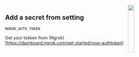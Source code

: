 <img src="https://cdn.discordapp.com/attachments/863056311569481729/874277868178378832/rdp-logo.png" align="right" width="20%">

## Add a secret from setting

```
NGROK_AUTH_TOKEN
```
Get your tokken from (Ngrok)[https://dashboard.ngrok.com/get-started/your-authtoken]